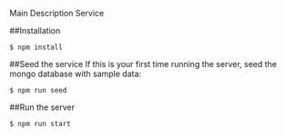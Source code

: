 Main Description Service

##Installation

```
$ npm install
```

##Seed the service
If this is your first time running the server, seed the mongo database with sample data:

```
$ npm run seed
```

##Run the server
```
$ npm run start
```
